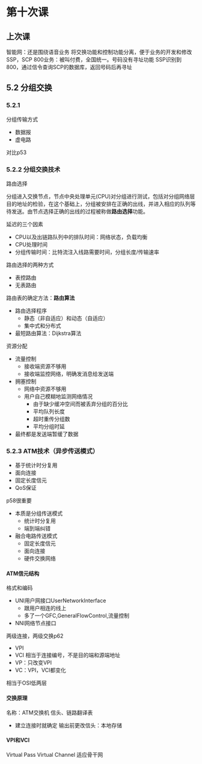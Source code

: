 # 第十次课
## 上次课
智能网：还是围绕语音业务
将交换功能和控制功能分离，便于业务的开发和修改
SSP，SCP
800业务：被叫付费，全国统一。号码没有寻址功能
SSP识别到800，通过信令查询SCP的数据库，返回号码后再寻址

## 5.2 分组交换
### 5.2.1

分组传输方式
- 数据报
- 虚电路

对比p53

### 5.2.2 分组交换技术
路由选择

分组进入交换节点，节点中央处理单元(CPU)对分组进行测试，包括对分组网络层目的地址的检验，在这个基础上，分组被安排在正确的出线，并进入相应的队列等待发送。由节点选择正确的出线的过程被称做**路由选择**功能。

延迟的三个因素
- CPU以及出链路队列中的排队时间：网络状态，负载均衡
- CPU处理时间
- 分组传输时间：比特流注入线路需要时间，分组长度/传输速率

路由选择的两种方式
- 表控路由
- 无表路由

路由表的确定方法：**路由算法**
- 路由选择程序
  - 静态（非自适应）和动态（自适应）
  - 集中式和分布式
- 最短路由算法：Dijkstra算法

资源分配
- 流量控制
  - 接收端资源不够用
  - 接收端监控网络，明确发消息给发送端
- 拥塞控制
  - 网络中资源不够用
  - 用户自己模糊地监测网络情况
    - 由于缺少缓冲空间而被丢弃分组的百分比
    - 平均队列长度
    - 超时重传分组数
    - 平均分组时延
- 最终都是发送端暂缓了数据


### 5.2.3 ATM技术（异步传送模式）
- 基于统计时分复用
- 面向连接
- 固定长度信元
- QoS保证

p58很重要

- 本质是分组传送模式
  - 统计时分复用
  - 端到端纠错
- 融合电路传送模式
  - 固定长度信元
  - 面向连接
  - 硬件交换网络

#### ATM信元结构

格式和编码
- UNI用户网接口UserNetworkInterface
  - 跟用户相连的线上
  - 多了一个GFC,GeneralFlowControl,流量控制
- NNI网络节点接口

两级连接，两级交换p62
- VPI
- VCI
相当于连接编号，不是目的端和源端地址
- VP：只改变VPI
- VC：VPI，VCI都变化

相当于OSI低两层

#### 交换原理
名称：ATM交换机
信头、链路翻译表
- 建立连接时就确定
输出前更改信头：本地存储

#### VPI和VCI
Virtual Pass
Virtual Channel
适应骨干网
